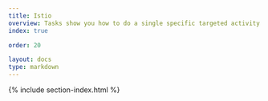 ```yaml
---
title: Istio
overview: Tasks show you how to do a single specific targeted activity with the Istio system.
index: true

order: 20

layout: docs
type: markdown
---
```


{% include section-index.html %}
